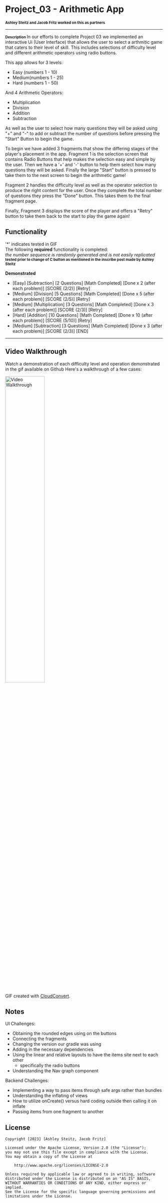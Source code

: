 # Project_03 - Arithmetic App
<span style="font-size: smaller;"><strong>Ashley Steitz and Jacob Fritz worked on this as partners</strong></span>

---
<span style="font-size: smaller;"><strong> Description </strong> </span>
In our efforts to complete Project 03 we implemented an interactive Ui (User Interface) that allows the user to select a arthmitic game that caters to their level of skill.
This includes selections of difficulty level and different arithmetic operators using radio buttons.

This app allows for 3 levels:
- Easy (numbers 1 - 10)
- Medium(numbers 1 - 25)
- Hard (numbers 1 - 50)

And 4 Arithmetic Operators:
- Multiplication
- Division
- Addition
- Subtraction

As well as the user to select how many questions they will be asked using "+" and "-" to add or subtract the number of questions before pressing the "Start" Button to begin the game.

To begin we have added 3 fragments that show the differing stages of the player's placement in the app. Fragment 1 is the selection screen that contains Radio Buttons that help makes the 
selection easy and simple by the user. Then we have a '+' and '-' button to help them select how many questions they will be asked. Finally the large "Start" button is pressed to take them 
to the next screen to begin the arithmetic game!

Fragment 2 handles the difficulty level as well as the operator selection to produce the right content for the user. Once they complete the total number of questions they press the "Done" button.
This takes them to the final fragment page.

Finally, Fragment 3 displays the score of the player and offers a "Retry" button to take them back to the start to play the game again!

## Functionality
'*' indicates tested in GIF  
The following **required** functionality is completed:
<br>
_the number sequence is randomly generated and is not easily replicated_
<br>
<span style="font-size: smaller;"><strong> tested prior to change of C button as mentioned in the inscribe post made by Ashley Steitz </strong></span>

**Demonstrated**
* [Easy] [Subtraction] [2 Questions] [Math Completed] [Done x 2 (after each problem)] [SCORE (2/2)] [Retry]  
* [Medium] [Division] [5 Questions] [Math Completed] [Done x 5 (after each problem)] [SCORE (2/5)] [Retry]
* [Medium] [Multiplication] [3 Questions] [Math Completed] [Done x 3 (after each problem)] [SCORE (2/3)] [Retry]
* [Hard] [Addition] [10 Questions] [Math Completed] [Done x 10 (after each problem)] [SCORE (5/10)] [Retry]
* [Medium] [Subtraction] [3 Questions] [Math Completed] [Done x 3 (after each problem)] [SCORE (2/3)] [END]


---
## Video Walkthrough
Watch a demonstration of each difficulty level and operation demonstrated in the gif available on Github
Here's a walkthrough of a few cases:

<img src='https://github.com/jfritz25/Project3/blob/master/app/src/main/java/com/example/project3/RecordingProject3.gif' title='Project3 Video Walkthrough' width='50%' height = '50%' alt='Video Walkthrough' />

GIF created with [CloudConvert](https://cloudconvert.com/).

## Notes
UI Challenges:
- Obtaining the rounded edges using on the buttons
- Connecting the fragments
- Changing the version our gradle was using
- Adding in the necessary dependencies
- Using the linear and relative layouts to have the items site next to each other
  - specifically the radio buttons
- Understanding the Nav graph component

Backend Challenges:
- Implementing a way to pass items through safe args rather than bundles
- Understanding the inflating of views
- How to utilize onCreate() versus hard coding outside then calling it on inflate
- Passing items from one fragment to another

## License

    Copyright [2023] [Ashley Steitz, Jacob Fritz]

    Licensed under the Apache License, Version 2.0 (the "License");
    you may not use this file except in compliance with the License.
    You may obtain a copy of the License at

        http://www.apache.org/licenses/LICENSE-2.0

    Unless required by applicable law or agreed to in writing, software
    distributed under the License is distributed on an "AS IS" BASIS,
    WITHOUT WARRANTIES OR CONDITIONS OF ANY KIND, either express or implied.
    See the License for the specific language governing permissions and
    limitations under the License.
